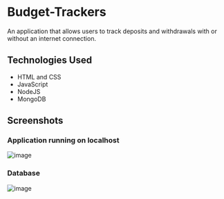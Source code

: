 # Budget-Trackers
An application that allows users to track deposits and withdrawals with or without an internet connection. 


## Technologies Used

- HTML and CSS
- JavaScript
- NodeJS
- MongoDB



## Screenshots

### Application running on localhost
![image](https://user-images.githubusercontent.com/60622571/85656738-19e8a400-b67f-11ea-98c8-a29425bb33e8.png)

### Database
![image](https://user-images.githubusercontent.com/60622571/86170447-2179d400-bae9-11ea-8d27-39160fc089de.png)